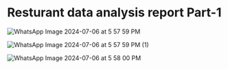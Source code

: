 <h1> Resturant data analysis report Part-1</h1>

![WhatsApp Image 2024-07-06 at 5 57 59 PM](https://github.com/theanujsinha01/Project1_part1/assets/136606032/df859546-d845-4cff-a522-aaf4634054f0)

![WhatsApp Image 2024-07-06 at 5 57 59 PM (1)](https://github.com/theanujsinha01/Project1_part1/assets/136606032/7b60a6be-5518-418e-af26-8aaa9a24f0ea)

![WhatsApp Image 2024-07-06 at 5 58 00 PM](https://github.com/theanujsinha01/Project1_part1/assets/136606032/4c752381-efd7-45e9-be62-72c76d799ea1)
